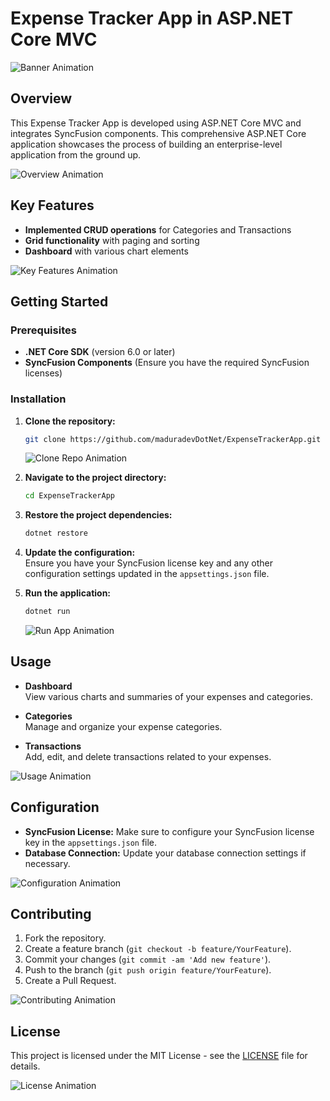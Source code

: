 # Expense Tracker App in ASP.NET Core MVC

![Banner Animation](https://github.com/user-attachments/assets/dbc25eaf-6b0d-4d11-a3df-9e764e828cb9)

## Overview

This Expense Tracker App is developed using ASP.NET Core MVC and integrates SyncFusion components. This comprehensive ASP.NET Core application showcases the process of building an enterprise-level application from the ground up.

![Overview Animation](https://your-animation-url.com/overview.gif)

## Key Features

- **Implemented CRUD operations** for Categories and Transactions
- **Grid functionality** with paging and sorting
- **Dashboard** with various chart elements

![Key Features Animation](https://your-animation-url.com/key-features.gif)

## Getting Started

### Prerequisites

- **.NET Core SDK** (version 6.0 or later)
- **SyncFusion Components** (Ensure you have the required SyncFusion licenses)

### Installation

1. **Clone the repository:**

    ```bash
    git clone https://github.com/maduradevDotNet/ExpenseTrackerApp.git
    ```

    ![Clone Repo Animation](https://your-animation-url.com/clone-repo.gif)

2. **Navigate to the project directory:**

    ```bash
    cd ExpenseTrackerApp
    ```

3. **Restore the project dependencies:**

    ```bash
    dotnet restore
    ```

4. **Update the configuration:**  
   Ensure you have your SyncFusion license key and any other configuration settings updated in the `appsettings.json` file.

5. **Run the application:**

    ```bash
    dotnet run
    ```

    ![Run App Animation](https://your-animation-url.com/run-app.gif)

## Usage

- **Dashboard**  
  View various charts and summaries of your expenses and categories.

- **Categories**  
  Manage and organize your expense categories.

- **Transactions**  
  Add, edit, and delete transactions related to your expenses.

![Usage Animation](https://your-animation-url.com/usage.gif)



## Configuration

- **SyncFusion License:** Make sure to configure your SyncFusion license key in the `appsettings.json` file.
- **Database Connection:** Update your database connection settings if necessary.

![Configuration Animation](https://your-animation-url.com/configuration.gif)

## Contributing

1. Fork the repository.
2. Create a feature branch (`git checkout -b feature/YourFeature`).
3. Commit your changes (`git commit -am 'Add new feature'`).
4. Push to the branch (`git push origin feature/YourFeature`).
5. Create a Pull Request.

![Contributing Animation](https://github.com/user-attachments/assets/dbc25eaf-6b0d-4d11-a3df-9e764e828cb9)

## License

This project is licensed under the MIT License - see the [LICENSE](LICENSE) file for details.

![License Animation](https://your-animation-url.com/license.gif)
